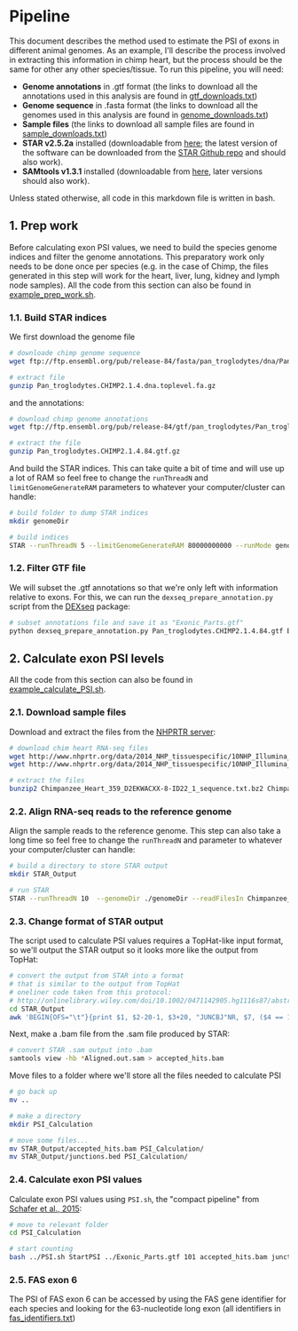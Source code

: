 # Pipeline

This document describes the method used to estimate the PSI of exons in different animal genomes. As an example, I'll describe the process involved in extracting this information in chimp heart, but the process should be the same for other any other species/tissue. To run this pipeline, you will need:

* **Genome annotations** in .gtf format (the links to download all the annotations used in this analysis are found in [gtf_downloads.txt](./gtf_downloads.txt))
* **Genome sequence** in .fasta format (the links to download all the genomes used in this analysis are found in [genome_downloads.txt](./genome_downloads.txt))
* **Sample files** (the links to download all sample files are found in [sample_downloads.txt](./sample_downloads.txt))
* **STAR v2.5.2a** installed (downloadable from [here](https://github.com/alexdobin/STAR/archive/2.5.2a.tar.gz); the latest version of the software can be downloaded from the [STAR Github repo](https://github.com/alexdobin/STAR/releases) and should also work).
* **SAMtools v1.3.1** installed (downloadable from [here](https://sourceforge.net/projects/samtools/files/samtools/1.3.1/), later versions should also work).

Unless stated otherwise, all code in this markdown file is written in bash.


## 1. Prep work

Before calculating exon PSI values, we need to build the species genome indices and filter the genome annotations. This preparatory work only needs to be done once per species (e.g. in the case of Chimp, the files generated in this step will work for the heart, liver, lung, kidney and lymph node samples). All the code from this section can also be found in [example\_prep\_work.sh](./example_prep_work.sh).

### 1.1. Build STAR indices

We first download the genome file

```bash
# downloade chimp genome sequence
wget ftp://ftp.ensembl.org/pub/release-84/fasta/pan_troglodytes/dna/Pan_troglodytes.CHIMP2.1.4.dna.toplevel.fa.gz

# extract file
gunzip Pan_troglodytes.CHIMP2.1.4.dna.toplevel.fa.gz
```

and the annotations:

```bash
# download chimp genome annotations
wget ftp://ftp.ensembl.org/pub/release-84/gtf/pan_troglodytes/Pan_troglodytes.CHIMP2.1.4.84.gtf.gz

# extract the file
gunzip Pan_troglodytes.CHIMP2.1.4.84.gtf.gz
```
And build the STAR indices. This can take quite a bit of time and will use up a lot of RAM so feel free to change the `runThreadN` and `limitGenomeGenerateRAM` parameters to whatever your computer/cluster can handle:

```bash
# build folder to dump STAR indices
mkdir genomeDir

# build indices
STAR --runThreadN 5 --limitGenomeGenerateRAM 80000000000 --runMode genomeGenerate --genomeDir ./genomeDir --genomeFastaFiles Pan_troglodytes.CHIMP2.1.4.dna.toplevel.fa --sjdbGTFfile Pan_troglodytes.CHIMP2.1.4.84.gtf
```


### 1.2. Filter GTF file

We will subset the .gtf annotations so that we're only left with information relative to exons. For this, we can run the `dexseq_prepare_annotation.py` script from the [DEXseq](http://bioconductor.org/packages/release/bioc/html/DEXSeq.html) package:

```bash
# subset annotations file and save it as "Exonic_Parts.gtf"
python dexseq_prepare_annotation.py Pan_troglodytes.CHIMP2.1.4.84.gtf Exonic_Parts.gtf
```



## 2. Calculate exon PSI levels

All the code from this section can also be found in [example\_calculate\_PSI.sh](./example_calculate_PSI.sh).


### 2.1. Download sample files

Download and extract the files from the [NHPRTR server](http://www.nhprtr.org/data/2014_NHP_tissuespecific/10NHP_Illumina_Baylor/):

```bash
# download chim heart RNA-seq files
wget http://www.nhprtr.org/data/2014_NHP_tissuespecific/10NHP_Illumina_Baylor/Chimpanzee/Chimpanzee_Heart_359_D2EKWACXX-8-ID22_1_sequence.txt.bz2
wget http://www.nhprtr.org/data/2014_NHP_tissuespecific/10NHP_Illumina_Baylor/Chimpanzee/Chimpanzee_Heart_359_D2EKWACXX-8-ID22_2_sequence.txt.bz2

# extract the files
bunzip2 Chimpanzee_Heart_359_D2EKWACXX-8-ID22_1_sequence.txt.bz2 Chimpanzee_Heart_359_D2EKWACXX-8-ID22_2_sequence.txt.bz2
```

### 2.2. Align RNA-seq reads to the reference genome

Align the sample reads to the reference genome. This step can also take a long time so feel free to change the `runThreadN` and parameter to whatever your computer/cluster can handle:

```bash
# build a directory to store STAR output
mkdir STAR_Output

# run STAR
STAR --runThreadN 10  --genomeDir ./genomeDir --readFilesIn Chimpanzee_Heart_359_D2EKWACXX-8-ID22_1_sequence.txt Chimpanzee_Heart_359_D2EKWACXX-8-ID22_2_sequence.txt --outFileNamePrefix STAR_Output/Pan_troglodytes.CHIMP2.1.4.84_Heart_
```

### 2.3. Change format of STAR output

The script used to calculate PSI values requires a TopHat-like input format, so we'll output the STAR output so it looks more like the output from TopHat:

```bash
# convert the output from STAR into a format
# that is similar to the output from TopHat
# oneliner code taken from this protocol:
# http://onlinelibrary.wiley.com/doi/10.1002/0471142905.hg1116s87/abstract
cd STAR_Output
awk 'BEGIN{OFS="\t"}{print $1, $2-20-1, $3+20, "JUNCBJ"NR, $7, ($4 == 1)? "+":"-",$2-20-1, $3+20, "255,0,0", 2, "20,20", "0,300" }' *SJ.out.tab > junctions.bed
```
Next, make a .bam file from the .sam file produced by STAR:

```bash
# convert STAR .sam output into .bam
samtools view -hb *Aligned.out.sam > accepted_hits.bam
```
Move files to a folder where we'll store all the files needed to calculate PSI

```bash
# go back up
mv ..

# make a directory
mkdir PSI_Calculation

# move some files...
mv STAR_Output/accepted_hits.bam PSI_Calculation/
mv STAR_Output/junctions.bed PSI_Calculation/

```


### 2.4. Calculate exon PSI values

Calculate exon PSI values using `PSI.sh`, the "compact pipeline" from [Schafer et al., 2015](https://www.ncbi.nlm.nih.gov/pubmed/26439713):

```bash
# move to relevant folder
cd PSI_Calculation

# start counting
bash ../PSI.sh StartPSI ../Exonic_Parts.gtf 101 accepted_hits.bam junctions.bed Chimp_Heart
```


### 2.5. FAS exon 6

The PSI of FAS exon 6 can be accessed by using the FAS gene identifier for each species and looking for the 63-nucleotide long exon (all identifiers in [fas_identifiers.txt](./fas_identifiers.txt))

